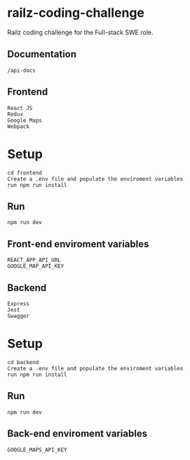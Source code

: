 # railz-coding-challenge

Railz coding challenge for the Full-stack SWE role.

## Documentation

```
/api-docs
```

## Frontend

```
React JS
Redux
Google Maps
Webpack
```

# Setup

```
cd frontend
Create a .env file and populate the enviroment variables
run npm run install
```

## Run

```
npm run dev
```

## Front-end enviroment variables

```
REACT_APP_API_URL
GOOGLE_MAP_API_KEY
```

## Backend

```
Express
Jest
Swagger
```

# Setup

```
cd backend
Create a .env file and populate the enviroment variables
run npm run install
```

## Run

```
npm run dev
```

## Back-end enviroment variables

```
GOOGLE_MAPS_API_KEY
```
